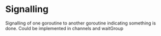 # Signalling

Signalling of one goroutine to another goroutine indicating something is done.
Could be implemented in channels and waitGroup
